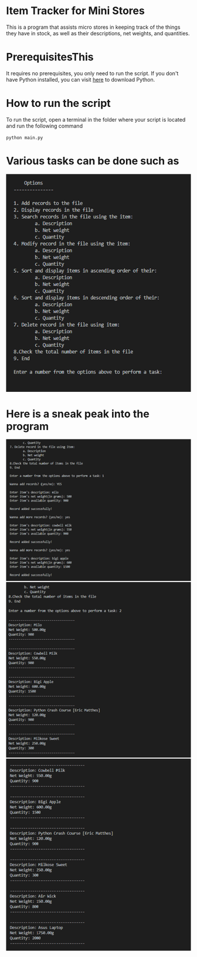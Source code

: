 # Item Tracker for Mini Stores

 This is a program that assists micro stores in keeping track of the things they have in stock, as well as their descriptions, net weights, and quantities.

# PrerequisitesThis

It requires no prerequisites, you only need to run the script. If you don't have Python installed, you can visit [here](https://www.python.org/downloads/) to download Python.

# How to run the script

To run the script, open a terminal in the folder where your script is located and run the following command 

`python main.py`

# Various tasks can be done such as

![Alt Text](Screenshots/options.png)

# Here is a sneak peak into the program

![Alt Text](Screenshots/screenshot_1.png)
![Alt Text](Screenshots/screenshot_2.png)
![Alt Text](Screenshots/screenshot_3.png)
